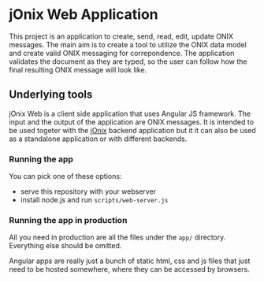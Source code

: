 # jOnix Web Application

This project is an application to create, send, read, edit, update ONIX messages. The main aim is to create a tool to utilize the ONIX data model and create valid ONIX messaging for correpondence. The application validates the document as they are typed, so the user can follow how the final resulting ONIX message will look like.

## Underlying tools

jOnix Web is a client side application that uses Angular JS framework. The input and the output of the application are ONIX messages. It is intended to be used togeter with the [jOnix](https://gitlab.mw.metropolia.fi/jonix) backend application but it it can also be used as a standalone application or with different backends.

### Running the app

You can pick one of these options:

* serve this repository with your webserver
* install node.js and run `scripts/web-server.js`

### Running the app in production

All you need in production are all the files under the `app/` directory.
Everything else should be omitted.

Angular apps are really just a bunch of static html, css and js files that just need to be hosted
somewhere, where they can be accessed by browsers.

